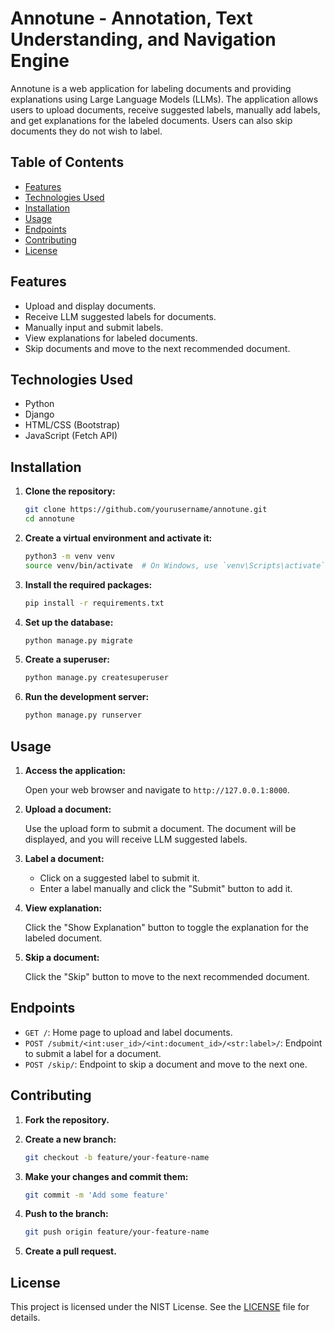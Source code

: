 # Annotune - Annotation, Text Understanding, and Navigation Engine

Annotune is a web application for labeling documents and providing explanations using Large Language Models (LLMs). The application allows users to upload documents, receive suggested labels, manually add labels, and get explanations for the labeled documents. Users can also skip documents they do not wish to label.

## Table of Contents

- [Features](#features)
- [Technologies Used](#technologies-used)
- [Installation](#installation)
- [Usage](#usage)
- [Endpoints](#endpoints)
- [Contributing](#contributing)
- [License](#license)

## Features

- Upload and display documents.
- Receive LLM suggested labels for documents.
- Manually input and submit labels.
- View explanations for labeled documents.
- Skip documents and move to the next recommended document.

## Technologies Used

- Python
- Django
- HTML/CSS (Bootstrap)
- JavaScript (Fetch API)

## Installation

1. **Clone the repository:**

    ```bash
    git clone https://github.com/yourusername/annotune.git
    cd annotune
    ```

2. **Create a virtual environment and activate it:**

    ```bash
    python3 -m venv venv
    source venv/bin/activate  # On Windows, use `venv\Scripts\activate`
    ```

3. **Install the required packages:**

    ```bash
    pip install -r requirements.txt
    ```

4. **Set up the database:**

    ```bash
    python manage.py migrate
    ```

5. **Create a superuser:**

    ```bash
    python manage.py createsuperuser
    ```

6. **Run the development server:**

    ```bash
    python manage.py runserver
    ```

## Usage

1. **Access the application:**
   
    Open your web browser and navigate to `http://127.0.0.1:8000`.

2. **Upload a document:**

    Use the upload form to submit a document. The document will be displayed, and you will receive LLM suggested labels.

3. **Label a document:**

    - Click on a suggested label to submit it.
    - Enter a label manually and click the "Submit" button to add it.

4. **View explanation:**

    Click the "Show Explanation" button to toggle the explanation for the labeled document.

5. **Skip a document:**

    Click the "Skip" button to move to the next recommended document.

## Endpoints

- `GET /`: Home page to upload and label documents.
- `POST /submit/<int:user_id>/<int:document_id>/<str:label>/`: Endpoint to submit a label for a document.
- `POST /skip/`: Endpoint to skip a document and move to the next one.

## Contributing

1. **Fork the repository.**
2. **Create a new branch:**

    ```bash
    git checkout -b feature/your-feature-name
    ```

3. **Make your changes and commit them:**

    ```bash
    git commit -m 'Add some feature'
    ```

4. **Push to the branch:**

    ```bash
    git push origin feature/your-feature-name
    ```

5. **Create a pull request.**

## License

This project is licensed under the NIST License. See the [LICENSE](LICENSE) file for details.
